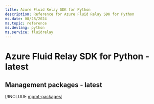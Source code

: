 ```yaml
---
title: Azure Fluid Relay SDK for Python
description: Reference for Azure Fluid Relay SDK for Python
ms.date: 08/28/2024
ms.topic: reference
ms.devlang: python
ms.service: fluidrelay
---
```

# Azure Fluid Relay SDK for Python - latest

## Management packages - latest
[!INCLUDE [mgmt-packages](fluid-relay-mgmt-index.md)]